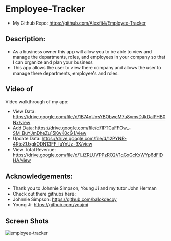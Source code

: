 # Employee-Tracker
- My Github Repo: https://github.com/Alexfit4/Employee-Tracker

## Description:
- As a business owner this app will allow you to be able to view and manage the departments, roles, and employees in your company so  that I can organize and plan your business
- This app allows the user to view there company and allows the user to manage there departments, employee's and roles.

## Video of 
Video walkthrough of my app:
- View Data: https://drive.google.com/file/d/1B74qUosYBObwcM7u8vmvDJkDalPHB0Nx/view
- Add Data: https://drive.google.com/file/d/1PTCuFFOw_-SM_BuYJmDheZu15KwK0cG1/view
- Update Data: https://drive.google.com/file/d/12PYNR-4RtoZUxgkODN13FF_IuYnUz-9X/view
- View Total Revenue: https://drive.google.com/file/d/1_iZRLUVPPzRO2V1qGxGcKxWYp6dFlDHA/view

## Acknowledgements:
- Thank you to Johnnie Simpson, Young Ji and my tutor John Herman
- Check out there githubs here:
- Johnnie Simpson: https://github.com/balokdecoy
- Young Ji: https://github.com/youjmi
## Screen Shots
![employee-tracker](https://user-images.githubusercontent.com/69173896/107582683-dae47000-6bc7-11eb-9e93-f0b104e23f8f.PNG)
